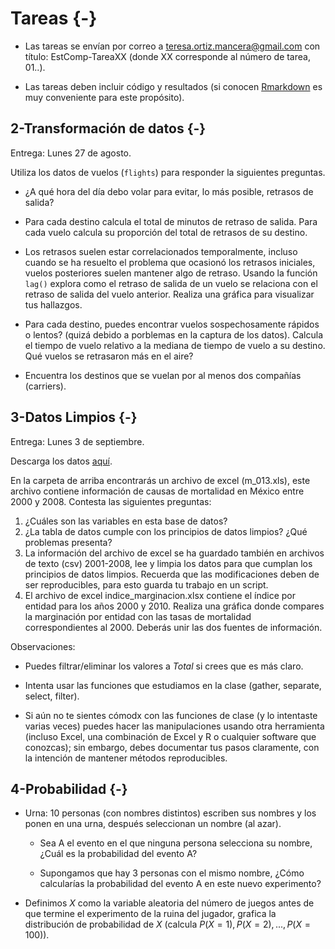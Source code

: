 # Tareas {-}

* Las tareas se envían por correo a teresa.ortiz.mancera@gmail.com con título: 
EstComp-TareaXX (donde XX corresponde al número de tarea, 01..). 

* Las tareas deben incluir código y resultados (si conocen [Rmarkdown](https://rmarkdown.rstudio.com) 
es muy conveniente para este propósito).


## 2-Transformación de datos {-}

Entrega: Lunes 27 de agosto.

Utiliza los datos de vuelos (`flights`) para responder la siguientes preguntas.

* ¿A qué hora del día debo volar para evitar, lo más posible, retrasos de 
salida?

* Para cada destino calcula el total de minutos de retraso de salida. Para cada 
vuelo calcula su proporción del total de retrasos de su destino.

* Los retrasos suelen estar correlacionados temporalmente, incluso cuando se 
ha resuelto el problema que ocasionó los retrasos iniciales, vuelos posteriores
suelen mantener algo de retraso. Usando la función `lag()` explora como el 
retraso de salida de un vuelo se relaciona con el retraso de salida del vuelo 
anterior. Realiza una gráfica para visualizar tus hallazgos.

* Para cada destino, puedes encontrar vuelos sospechosamente rápidos o lentos?
(quizá debido a porblemas en la captura de los datos). Calcula el tiempo de 
vuelo relativo a la mediana de tiempo de vuelo a su destino. Qué vuelos se 
retrasaron más en el aire?

* Encuentra los destinos que se vuelan por al menos dos compañías (carriers).

## 3-Datos Limpios {-}

Entrega: Lunes 3 de septiembre.

Descarga los datos [aquí](https://www.dropbox.com/s/e8wjbwpwa37ceqg/03-limpios.zip?dl=0).

En la carpeta de arriba encontrarás un archivo de excel (m_013.xls), este 
archivo contiene información de causas de mortalidad en México entre 2000 y 
2008. Contesta las siguientes preguntas:

1. ¿Cuáles son las variables en esta base de datos?  
2. ¿La tabla de datos cumple con los principios de datos limpios? 
¿Qué problemas presenta?  
3. La información del archivo de excel se ha guardado también en archivos de 
texto (csv) 2001-2008, lee y limpia los datos para que cumplan los principios de 
datos limpios. Recuerda que las modificaciones deben de ser reproducibles, para 
esto guarda tu trabajo en un script.  
4. El archivo de excel indice_marginacion.xlsx contiene el índice por entidad 
para los años 2000 y 2010. Realiza una gráfica donde compares la marginación por 
entidad con las tasas de mortalidad correspondientes al 2000. Deberás unir las 
dos fuentes de información.

Observaciones:  

* Puedes filtrar/eliminar los valores a *Total* si crees que es más claro. 

* Intenta usar las funciones que estudiamos en la clase (gather, separate, 
select, filter).  

* Si aún no te sientes cómodx con las funciones de clase (y lo intentaste varias 
veces) puedes hacer las manipulaciones usando otra herramienta (incluso Excel, 
una combinación de Excel y R o cualquier software que conozcas); sin embargo, 
debes documentar tus pasos claramente, con la intención de mantener métodos 
reproducibles.

## 4-Probabilidad {-}

* Urna: 10 personas (con nombres distintos) escriben sus nombres y los ponen en 
una urna, después seleccionan un nombre (al azar). 

    - Sea A el evento en el que ninguna persona selecciona su nombre, ¿Cuál es 
    la probabilidad del evento A?  

    - Supongamos que hay 3 personas con el mismo nombre, ¿Cómo calcularías la 
    probabilidad del evento A en este nuevo experimento?

* Definimos $X$ como la variable aleatoria del 
número de juegos antes de que termine el experimento de la ruina del jugador, 
grafica la distribución de probabilidad de $X$ 
(calcula $P(X=1), P(X=2),...,P(X=100)$).

